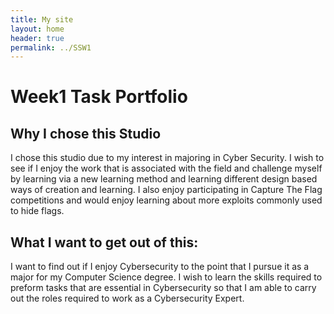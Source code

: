 ```yaml
---
title: My site
layout: home
header: true
permalink: ../SSW1
---
```


# Week1 Task Portfolio

## Why I chose this Studio
I chose this studio due to my interest in majoring in Cyber Security. I wish to see if I enjoy the work that is associated with the field and challenge myself by learning via a new learning method and learning different design based ways of creation and learning. I also enjoy participating in Capture The Flag competitions and would enjoy learning about more exploits commonly used to hide flags.

## What I want to get out of this:
I want to find out if I enjoy Cybersecurity to the point that I pursue it as a major for my Computer Science degree. I wish to learn the skills required to preform tasks that are essential in Cybersecurity so that I am able to carry out the roles required to work as a Cybersecurity Expert.
